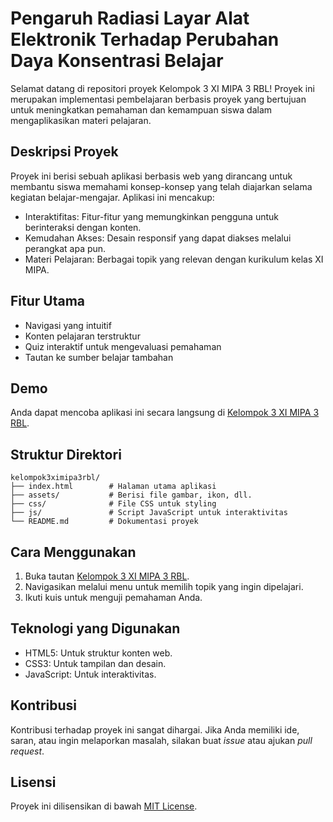 # Pengaruh Radiasi Layar Alat Elektronik Terhadap Perubahan Daya Konsentrasi Belajar

Selamat datang di repositori proyek Kelompok 3 XI MIPA 3 RBL! Proyek ini merupakan implementasi pembelajaran berbasis proyek yang bertujuan untuk meningkatkan pemahaman dan kemampuan siswa dalam mengaplikasikan materi pelajaran.

## Deskripsi Proyek

Proyek ini berisi sebuah aplikasi berbasis web yang dirancang untuk membantu siswa memahami konsep-konsep yang telah diajarkan selama kegiatan belajar-mengajar. Aplikasi ini mencakup:

- Interaktifitas: Fitur-fitur yang memungkinkan pengguna untuk berinteraksi dengan konten.
- Kemudahan Akses: Desain responsif yang dapat diakses melalui perangkat apa pun.
- Materi Pelajaran: Berbagai topik yang relevan dengan kurikulum kelas XI MIPA.

## Fitur Utama

- Navigasi yang intuitif
- Konten pelajaran terstruktur
- Quiz interaktif untuk mengevaluasi pemahaman
- Tautan ke sumber belajar tambahan

## Demo

Anda dapat mencoba aplikasi ini secara langsung di [Kelompok 3 XI MIPA 3 RBL](https://nefritmahardika.github.io/kelompok3ximipa3rbl/).

## Struktur Direktori

```
kelompok3ximipa3rbl/
├── index.html        # Halaman utama aplikasi
├── assets/           # Berisi file gambar, ikon, dll.
├── css/              # File CSS untuk styling
├── js/               # Script JavaScript untuk interaktivitas
└── README.md         # Dokumentasi proyek
```

## Cara Menggunakan

1. Buka tautan [Kelompok 3 XI MIPA 3 RBL](https://nefritmahardika.github.io/kelompok3ximipa3rbl/).
2. Navigasikan melalui menu untuk memilih topik yang ingin dipelajari.
3. Ikuti kuis untuk menguji pemahaman Anda.

## Teknologi yang Digunakan

- HTML5: Untuk struktur konten web.
- CSS3: Untuk tampilan dan desain.
- JavaScript: Untuk interaktivitas.

## Kontribusi

Kontribusi terhadap proyek ini sangat dihargai. Jika Anda memiliki ide, saran, atau ingin melaporkan masalah, silakan buat _issue_ atau ajukan _pull request_.

## Lisensi

Proyek ini dilisensikan di bawah [MIT License](LICENSE).
